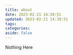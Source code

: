 ```yaml
---
title: about
date: 2023-02-21 14:39:51
updated: 2023-02-21 14:39:51
tags:
categories:
aside: false
---
```



Nothing Here
